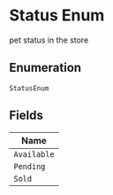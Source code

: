 
# Status Enum

pet status in the store

## Enumeration

`StatusEnum`

## Fields

| Name |
|  --- |
| `Available` |
| `Pending` |
| `Sold` |

